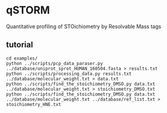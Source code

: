 # qSTORM
Quantitative profiling of STOichiometry by Resolvable Mass tags

## tutorial
```
cd examples/
python ../scripts/pcp_data_paraser.py ../database/uniprot_sprot_HUMAN_160504.fasta > results.txt
python ../scripts/processing_data.py results.txt ../database/molecular_weight.txt > data.txt
python ../scripts/find_the_stoichiometry_DMSO.py data.txt ../database/molecular_weight.txt > stoichiometry_DMSO.txt
python ../scripts/find_the_stoichiometry_DMSO.py data.txt ../database/molecular_weight.txt ../database/ref_list.txt > stoichiometry_HNE.txt
